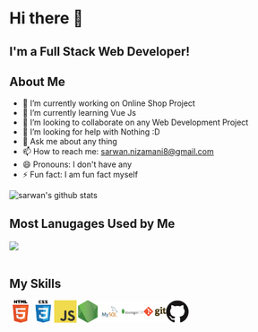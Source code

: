 # Hi there 👋
## I'm a  Full Stack Web Developer!
## About Me
- 🔭 I’m currently working on Online Shop Project
- 🌱 I’m currently learning Vue Js
- 👯 I’m looking to collaborate on any Web Development Project
- 🤔 I’m looking for help with Nothing :D
- 💬 Ask me about any thing
- 📫 How to reach me: sarwan.nizamani8@gmail.com
- 😄 Pronouns: I don't have any
- ⚡ Fun fact: I am fun fact myself


![sarwan's github stats](https://github-readme-stats.vercel.app/api?username=sarwan920&hide_border=true&show_icons=true&bg_color=white&title_color=222831&icon_color=222831&text_color=0F9B8E)
<br/>
## Most Lanugages Used by Me
<img align="center" src="https://github-readme-stats.anuraghazra1.vercel.app/api/top-langs/?username=sarwan920&layout=compact&bg_color=white&title_color=222831&icon_color=222831&hide_border=true&text_color=0F9B8E" />

<br />
<br />

## My Skills
<img align="left" alt="HTML5" width="40px" src="https://raw.githubusercontent.com/github/explore/80688e429a7d4ef2fca1e82350fe8e3517d3494d/topics/html/html.png" />
<img align="left" alt="CSS3" width="40px" src="https://raw.githubusercontent.com/github/explore/80688e429a7d4ef2fca1e82350fe8e3517d3494d/topics/css/css.png" />
<img align="left" alt="JavaScript" width="40px" src="https://raw.githubusercontent.com/github/explore/80688e429a7d4ef2fca1e82350fe8e3517d3494d/topics/javascript/javascript.png" />
<img align="left" alt="Node.js" width="40px" src="https://raw.githubusercontent.com/github/explore/80688e429a7d4ef2fca1e82350fe8e3517d3494d/topics/nodejs/nodejs.png" />
<img align="left" alt="MySQL" width="40px" src="https://raw.githubusercontent.com/github/explore/80688e429a7d4ef2fca1e82350fe8e3517d3494d/topics/mysql/mysql.png" />
<img align="left" alt="MongoDB" width="40px" src="https://raw.githubusercontent.com/github/explore/80688e429a7d4ef2fca1e82350fe8e3517d3494d/topics/mongodb/mongodb.png" />
<img align="left" alt="Git" width="40px" src="https://raw.githubusercontent.com/github/explore/80688e429a7d4ef2fca1e82350fe8e3517d3494d/topics/git/git.png" />
<img align="left" alt="GitHub" width="40px" src="https://raw.githubusercontent.com/github/explore/78df643247d429f6cc873026c0622819ad797942/topics/github/github.png" />
